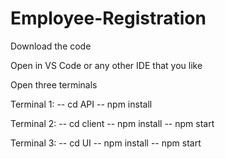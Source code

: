 # Employee-Registration

Download the code

Open in VS Code or any other IDE that you like

Open three terminals 

Terminal 1:
-- cd API
-- npm install

Terminal 2:
-- cd client
-- npm install
-- npm start

Terminal 3:
-- cd UI
-- npm install
-- npm start
